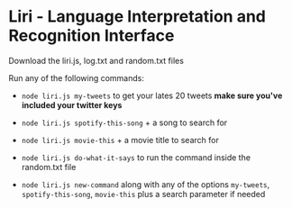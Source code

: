 # Liri - Language Interpretation and Recognition Interface

Download the liri.js, log.txt and random.txt files

Run any of the following commands:

* `node liri.js my-tweets` to get your lates 20 tweets **make sure you've included your twitter keys**

* `node liri.js spotify-this-song` + a song to search for

* `node liri.js movie-this` + a movie title to search for

* `node liri.js do-what-it-says` to run the command inside the random.txt file

* `node liri.js new-command` along with any of the options `my-tweets`, `spotify-this-song`, `movie-this` plus a search parameter if needed
